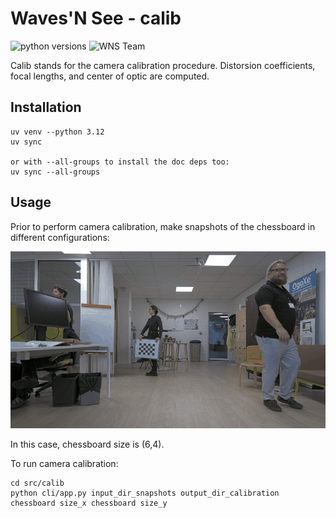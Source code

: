 # Waves'N See - calib
![python versions](https://img.shields.io/badge/python-3.9&nbsp;3.12-blue)
![WNS Team](https://img.shields.io/badge/made&nbsp;by-WNS&nbsp;Team-blue)

Calib stands for the camera calibration procedure.
Distorsion coefficients, focal lengths, and center of optic are computed.

## Installation
```
uv venv --python 3.12
uv sync

or with --all-groups to install the doc deps too:
uv sync --all-groups
```

## Usage
Prior to perform camera calibration, make snapshots of the chessboard in different configurations:

![La team en action](img/animation_chessboard_snapshots.gif)

In this case, chessboard size is (6,4).

To run camera calibration:
```
cd src/calib
python cli/app.py input_dir_snapshots output_dir_calibration  chessboard size_x chessboard size_y
```